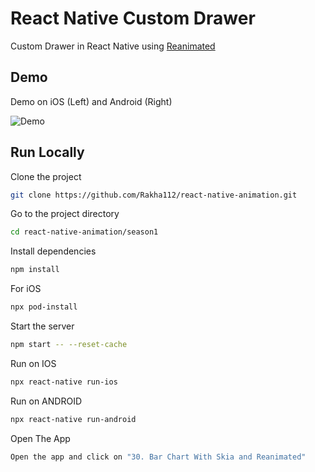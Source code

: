 # React Native Custom Drawer

Custom Drawer in React Native using [Reanimated](https://docs.swmansion.com/react-native-reanimated/)

## Demo

Demo on iOS (Left) and Android (Right)

![Demo](https://github.com/Rakha112/react-native-animation/blob/main/season1/src/33-React-Native-Custom-Drawer-2/Demo.gif)

## Run Locally

Clone the project

```bash
git clone https://github.com/Rakha112/react-native-animation.git
```

Go to the project directory

```bash
cd react-native-animation/season1
```

Install dependencies

```bash
npm install
```

For iOS

```bash
npx pod-install
```

Start the server

```bash
npm start -- --reset-cache
```

Run on IOS

```bash
npx react-native run-ios
```

Run on ANDROID

```bash
npx react-native run-android
```

Open The App

```bash
Open the app and click on "30. Bar Chart With Skia and Reanimated"
```
